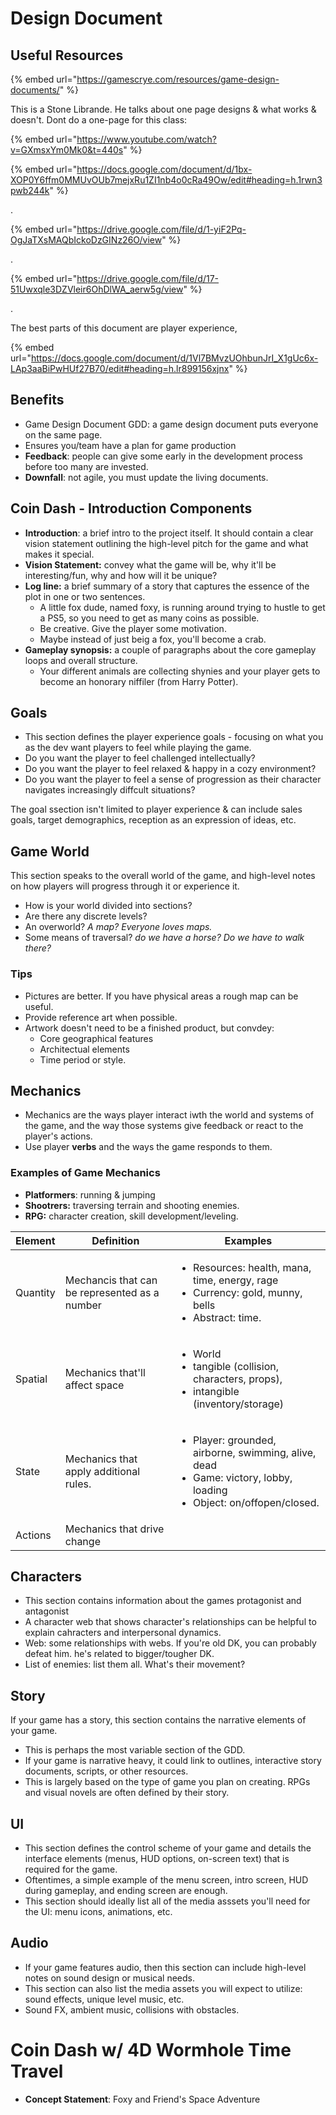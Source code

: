 # Design Document

## Useful Resources

{% embed url="https://gamescrye.com/resources/game-design-documents/" %}

This is a Stone Librande. He talks about one page designs & what works & doesn't. Dont do a one-page for this class:

{% embed url="https://www.youtube.com/watch?v=GXmsxYm0Mk0&t=440s" %}

{% embed url="https://docs.google.com/document/d/1bx-XOP0Y6ffm0MMUvOUb7mejxRu1ZI1nb4o0cRa49Ow/edit#heading=h.1rwn3pwb244k" %}

.

{% embed url="https://drive.google.com/file/d/1-yiF2Pq-OgJaTXsMAQbIckoDzGINz26O/view" %}

.

{% embed url="https://drive.google.com/file/d/17-51Uwxqle3DZVleir6OhDlWA_aerw5g/view" %}

.

The best parts of this document are player experience,&#x20;

{% embed url="https://docs.google.com/document/d/1Vl7BMvzUOhbunJrI_X1gUc6x-LAp3aaBiPwHUf27B70/edit#heading=h.lr899156xjnx" %}

## Benefits

* Game Design Document GDD: a game design document puts everyone on the same page.
* Ensures you/team have a plan for game production
* **Feedback**: people can give some early in the development process before too many are invested.
* **Downfall**: not agile, you must update the living documents.

## Coin Dash - Introduction Components

* **Introduction**: a brief intro to the project itself. It should contain a clear vision statement outlining the high-level pitch for the game and what makes it special.
* **Vision Statement:** convey what the game will be, why it'll be interesting/fun, why and how will it be unique?
* **Log line:** a brief summary of a story that captures the essence of the plot in one or two sentences.
  * A little fox dude, named foxy, is running around trying to hustle to get a PS5, so you need to get as many coins as possible.
  * Be creative. Give the player some motivation.
  * Maybe instead of just beig a fox, you'll become a crab.&#x20;
* **Gameplay synopsis:** a couple of paragraphs about the core gameplay loops and overall structure.
  * Your different animals are collecting shynies and your player gets to become an honorary niffiler (from Harry Potter).

## Goals

* This section defines the player experience goals - focusing on what you as the dev want players to feel while playing the game.
* Do you want the player to feel challenged intellectually?
* Do you want the player to feel relaxed & happy in a cozy environment?
* Do you want the player to feel a sense of progression as their character navigates increasingly diffcult situations?

The goal ssection isn't limited to player experience & can include sales goals, target demographics, reception as an expression of ideas, etc.&#x20;

## Game World

This section speaks to the overall world of the game, and high-level notes on how players will progress through it or experience it.

* How is your world divided into sections?
* Are there any discrete levels?
* An overworld? _A map? Everyone loves maps._
* Some means of traversal? _do we have a horse? Do we have to walk there?_

### Tips

* Pictures are better. If you have physical areas a rough map can be useful.
* Provide reference art when possible.
* Artwork doesn't need to be a finished product, but convdey:
  * Core geographical features
  * Architectual elements
  * Time period or style.

## Mechanics

* Mechanics are the ways player interact iwth the world and systems of the game, and the way those systems give feedback or react to the player's actions.
* Use player **verbs** and the ways the game responds to them.

### Examples of Game Mechanics

* **Platformers**: running & jumping
* **Shootrers:** traversing terrain and shooting enemies.
* **RPG:** character creation, skill development/leveling.

| Element  | Definition                                    | Examples                                                                                                                                     |
| -------- | --------------------------------------------- | -------------------------------------------------------------------------------------------------------------------------------------------- |
| Quantity | Mechancis that can be represented as a number | <ul><li>Resources: health, mana, time, energy, rage</li><li>Currency: gold, munny, bells</li><li>Abstract: time.</li></ul>                   |
| Spatial  | Mechanics that'll affect space                | <ul><li>World</li><li>tangible (collision, characters, props), </li><li>intangible (inventory/storage)</li></ul>                             |
| State    | Mechanics that apply additional rules.        | <ul><li>Player: grounded, airborne, swimming, alive, dead</li><li>Game: victory, lobby, loading</li><li>Object: on/offopen/closed.</li></ul> |
| Actions  | Mechanics that drive change                   |                                                                                                                                              |

## Characters

* This section contains information about the games protagonist and antagonist
* A character web that shows character's relationships can be helpful to explain cahracters and interpersonal dynamics.
* Web: some relationships with webs. If you're old DK, you can probably defeat him. he's related to bigger/tougher DK.
* List of enemies: list them all. What's their movement?

## Story

If your game has a story, this section contains the narrative elements of your game.

* This is perhaps the most variable section of the GDD.
* If your game is narrative heavy, it could link to outlines, interactive story documents, scripts, or other resources.
* This is largely based on the type of game you plan on creating. RPGs and visual novels are often defined by their story.

## UI

* This section defines the control scheme of your game and details the interface elements (menus, HUD options, on-screen text) that is required for the game.
* Oftentimes, a simple example of the menu screen, intro screen, HUD during gameplay, and ending screen are enough.
* This section should ideally list all of the media asssets you'll need for the UI: menu icons, animations, etc.&#x20;

## Audio

* If your game features audio, then this section can include high-level notes on sound design or musical needs.
* This section can also list the media assets you will expect to utilize: sound effects, unique level music, etc.
* Sound FX, ambient music, collisions with obstacles.&#x20;


# Coin Dash w/ 4D Wormhole Time Travel
* **Concept Statement**: Foxy and Friend's Space Adventure

